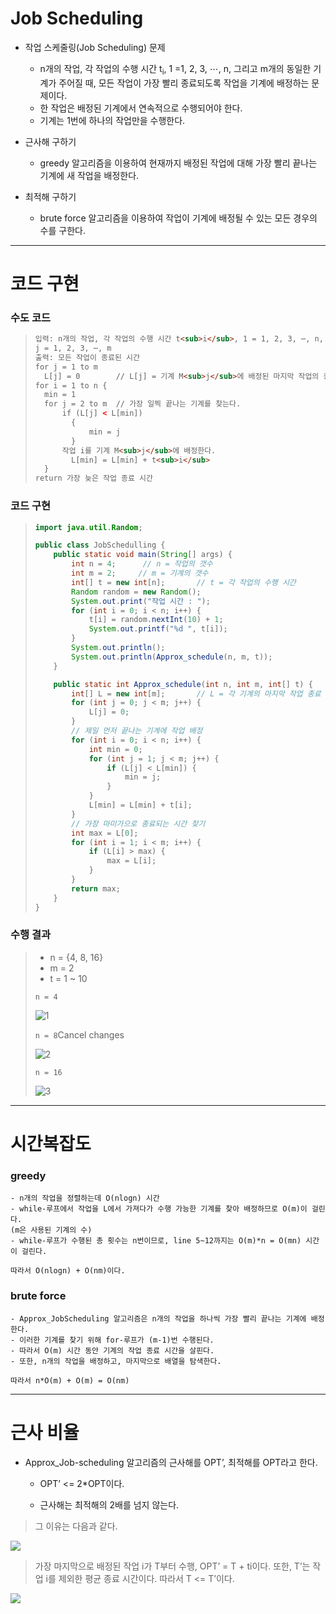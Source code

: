 # Job Scheduling

- 작업 스케줄링(Job Scheduling) 문제
  - n개의 작업, 각 작업의 수행 시간 t<sub>i</sub>, 1 =1, 2, 3, ⋯, n, 그리고 m개의 동일한 기계가 주어질 때, 모든 작업이 가장 빨리 종료되도록 작업을 기계에 배정하는 문제이다.
  - 한 작업은 배정된 기계에서 연속적으로 수행되어야 한다.
  - 기계는 1번에 하나의 작업만을 수행한다.



- 근사해 구하기 
  - greedy 알고리즘을 이용하여 현재까지 배정된 작업에 대해 가장 빨리 끝나는 기계에 새 작업을 배정한다.
- 최적해 구하기
  - brute force 알고리즘을 이용하여 작업이 기계에 배정될 수 있는 모든 경우의 수를 구한다.



------



# 코드 구현

### 수도 코드

> ```html
> 입력: n개의 작업, 각 작업의 수행 시간 t<sub>i</sub>, 1 = 1, 2, 3, ⋯, n, 기계 M<sub>j</sub>,
> j = 1, 2, 3, ⋯, m
> 출력: 모든 작업이 종료된 시간
> for j = 1 to m
> 	L[j] = 0		// L[j] = 기계 M<sub>j</sub>에 배정된 마지막 작업의 종료 시간
> for i = 1 to n {
> 	min = 1
> 	for j = 2 to m	// 가장 일찍 끝나는 기계를 찾는다.
> 		if (L[j] < L[min]) 
>         {
>             min = j
>         }
>     	작업 i를 기계 M<sub>j</sub>에 배정한다.
>         L[min] = L[min] + t<sub>i</sub>
> 	}
> return 가장 늦은 작업 종료 시간
> ```



### 코드 구현

> ```java
> import java.util.Random;
> 
> public class JobSchedulling {
>     public static void main(String[] args) {
>         int n = 4;      // n = 작업의 갯수
>         int m = 2;     // m = 기계의 갯수
>         int[] t = new int[n];       // t = 각 작업의 수행 시간
>         Random random = new Random();
>         System.out.print("작업 시간 : ");
>         for (int i = 0; i < n; i++) {
>             t[i] = random.nextInt(10) + 1;
>             System.out.printf("%d ", t[i]);
>         }
>         System.out.println();
>         System.out.println(Approx_schedule(n, m, t));
>     }
> 
>     public static int Approx_schedule(int n, int m, int[] t) {
>         int[] L = new int[m];       // L = 각 기계의 마지막 작업 종료 시간
>         for (int j = 0; j < m; j++) {
>             L[j] = 0;
>         }
>         // 제일 먼저 끝나는 기계에 작업 배정
>         for (int i = 0; i < n; i++) {
>             int min = 0;
>             for (int j = 1; j < m; j++) {
>                 if (L[j] < L[min]) {
>                     min = j;
>                 }
>             }
>             L[min] = L[min] + t[i];
>         }
>         // 가장 마미가으로 종료되는 시간 찾기
>         int max = L[0];
>         for (int i = 1; i < m; i++) {
>             if (L[i] > max) {
>                 max = L[i];
>             }
>         }
>         return max;
>     }
> }
> ```



### 수행 결과

> - n = {4, 8, 16}
> - m = 2
> - t = 1 ~ 10
>
> `n = 4`
>
>![1](https://user-images.githubusercontent.com/80325051/118653877-ef698180-b822-11eb-8407-06f7db35aa2c.PNG)
>
> `n = 8`Cancel changes
>
>![2](https://user-images.githubusercontent.com/80325051/118654115-2d66a580-b823-11eb-8757-38d2dc1908fa.PNG)
>
> `n = 16`
>
> ![3](https://user-images.githubusercontent.com/80325051/118654184-42433900-b823-11eb-9d8a-9f4184f03127.PNG)





------



# 시간복잡도

### **greedy**

```
- n개의 작업을 정렬하는데 O(nlogn) 시간
- while-루프에서 작업을 L에서 가져다가 수행 가능한 기계를 찾아 배정하므로 O(m)이 걸린다.
(m은 사용된 기계의 수)
- while-루프가 수행된 총 횟수는 n번이므로, line 5~12까지는 O(m)*n = O(mn) 시간이 걸린다.

따라서 O(nlogn) + O(nm)이다.
```



### **brute force**

```
- Approx_JobScheduling 알고리즘은 n개의 작업을 하나씩 가장 빨리 끝나는 기계에 배정한다.
- 이러한 기계를 찾기 위해 for-루프가 (m-1)번 수행된다.
- 따라서 O(m) 시간 동안 기계의 작업 종료 시간을 살핀다.
- 또한, n개의 작업을 배정하고, 마지막으로 배열을 탐색한다.

따라서 n*O(m) + O(m) = O(nm)
```



------



# 근사 비율

- Approx_Job-scheduling 알고리즘의 근사해를 OPT’, 최적해를 OPT라고 한다. 

  - OPT’ <= 2*OPT이다.

  - 근사해는 최적해의 2배를 넘지 않는다.



> 그 이유는 다음과 같다.

![](https://dudri63.github.io/image/algo38-4.png)

> 가장 마지막으로 배정된 작업 i가 T부터 수행, OPT’ = T + ti이다.
> 또한, T’는 작업 i를 제외한 평균 종료 시간이다.
> 따라서 T <= T’이다.

![](https://dudri63.github.io/image/algo38-5.png)

